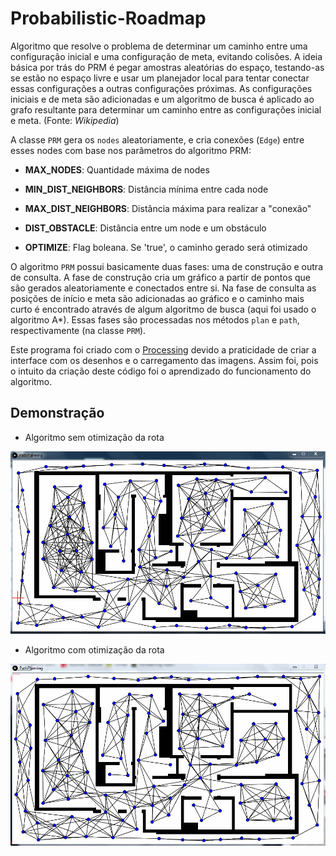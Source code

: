 # Probabilistic-Roadmap
Algoritmo que resolve o problema de determinar um caminho entre uma configuração inicial e uma configuração de meta, evitando colisões. 
A ideia básica por trás do PRM é pegar amostras aleatórias do espaço, testando-as se estão no espaço livre e usar um planejador local para tentar conectar essas configurações a outras configurações próximas. As configurações iniciais e de meta são adicionadas e um algoritmo de busca é aplicado ao grafo resultante para determinar um caminho entre as configurações inicial e meta. (Fonte: _Wikipedia_)

A classe `PRM` gera os `nodes` aleatoriamente, e cria conexões (`Edge`) entre esses nodes com base nos parâmetros do algoritmo PRM:

- **MAX_NODES**: Quantidade máxima de nodes

- **MIN_DIST_NEIGHBORS**: Distância mínima entre cada node

- **MAX_DIST_NEIGHBORS**: Distância máxima para realizar a "conexão"

- **DIST_OBSTACLE**: Distância entre um node e um obstáculo

- **OPTIMIZE**: Flag boleana. Se 'true', o caminho gerado será otimizado

O algoritmo `PRM` possui basicamente duas fases: uma de construção e outra de consulta. A fase de construção cria um gráfico a partir de pontos que são gerados aleatoriamente e conectados entre si. Na fase de consulta as posições de início e meta são adicionadas ao gráfico e o caminho mais curto é encontrado através de algum algoritmo de busca (aqui foi usado o algoritmo A*). Essas fases são processadas nos métodos `plan` e `path`, respectivamente (na classe `PRM`).

Este programa foi criado com o [Processing](https://processing.org/) devido a praticidade de criar a interface com os desenhos e o carregamento das imagens. Assim foi, pois o intuito da criação deste código foi o aprendizado do funcionamento do algoritmo.

## Demonstração

- Algoritmo sem otimização da rota

![ExempleWithoutOptimization](withoutOptimization.gif)

- Algoritmo com otimização da rota

![ExempleWithOptimization](withOptimization.gif)
